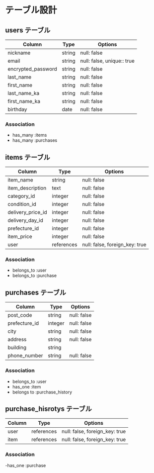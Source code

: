 # テーブル設計

## users テーブル

| Column                          | Type   | Options                     |
| ------------------------------- | ------ | --------------------------- |
| nickname                        | string  | null: false                |
| email                           | string  | null: false, unique:: true |
| encrypted_password              | string  | null: false                |
| last_name                       | string  | null: false                |
| first_name                      | string  | null: false                |
| last_name_ka                    | string  | null: false                |
| first_name_ka                   | string  | null: false                |
| birthday                        | date    | null: false                |

### Association

- has_many :items
- has_many :purchases


## items テーブル

| Column            | Type       | Options                        |
| ----------------- | ---------- | ------------------------------ |
| item_name         | string     | null: false                    |
| item_description  | text       | null: false                    |
| category_id       | integer    | null: false                    |
| condition_id      | integer    | null: false                    |
| delivery_price_id | integer    | null: false                    |
| delivery_day_id   | integer    | null: false                    |
| prefecture_id     | integer    | null: false                    |
| item_price        | integer    | null: false                    |
| user              | references | null: false, foreign_key: true |

### Association

- belongs_to :user
- belongs_to :purchase


## purchases テーブル

| Column          | Type       | Options                        |
| --------------- | ---------- | ------------------------------ |
| post_code       | string     | null: false                    |
| prefecture_id   | integer    | null: false                    |
| city            | string     | null: false                    |
| address         | string     | null: false                    |
| building        | string     |                                |         
| phone_number    | string     | null: false                    |

### Association

- belongs_to :user
- has_one :item
- belongs to :purchase_history

## purchase_hisrotys テーブル

| Column          | Type       | Options                        |
| --------------- | ---------- | ------------------------------ |
| user            | references | null: false, foreign_key: true |
| item            | references | null: false, foreign_key: true |

### Association

-has_one :purchase